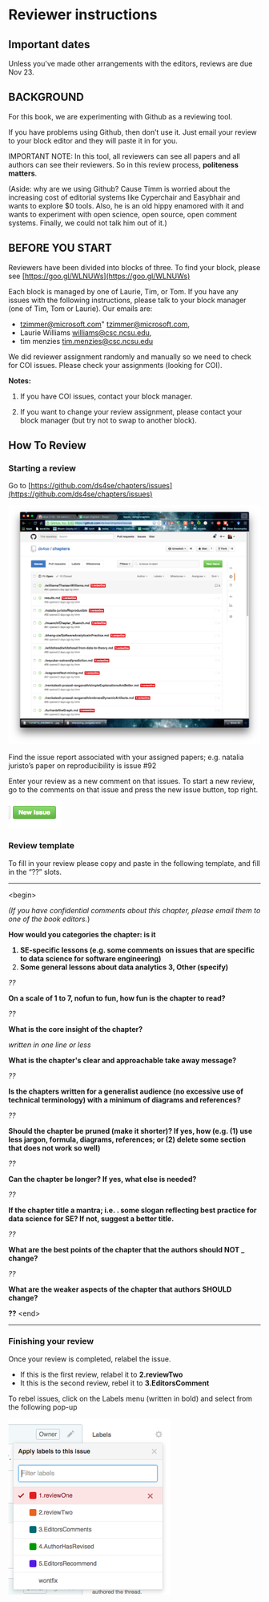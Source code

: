 
# Reviewer instructions

## Important dates

Unless you've made other arrangements with the editors, reviews are due Nov 23.

## BACKGROUND


For this book, we are experimenting with Github as a reviewing tool.

If you have problems using Github, then don’t use it.
Just email your review to your block editor and they will paste it in for you. 

IMPORTANT NOTE: In this tool, all reviewers can see all papers and all authors can see their reviewers. So in this review process, **politeness matters**. 

(Aside: why are we using Github? Cause Timm is worried about the increasing cost of editorial systems like Cyperchair and Easybhair and wants to explore $0 tools. Also, he is an old hippy  enamored with it and wants to experiment with open science, open source, open comment systems. Finally,  we could not talk him out of it.)

## BEFORE YOU START


Reviewers  have been divided into blocks of three.  To find your block,
please see [https://goo.gl/WLNUWs](https://goo.gl/WLNUWs)

Each block is managed by one of Laurie, Tim, or Tom. If you have any issues with the following instructions, please talk to your block manager (one of Tim, Tom or Laurie). Our emails are:

- tzimmer@microsoft.com" <tzimmer@microsoft.com>, 
- Laurie Williams <williams@csc.ncsu.edu>,
- tim menzies <tim.menzies@csc.ncsu.edu>

We did reviewer assignment randomly and manually so we need to check for COI issues. Please check your assignments (looking for COI). 

**Notes:**

1. If you have COI issues, contact your block manager.

2.  If you want to change your review assignment, please contact your block manager (but try not to swap to another block).

## How To Review

### Starting a review
Go to [https://github.com/ds4se/chapters/issues](https://github.com/ds4se/chapters/issues)

![](issues.png)

Find the issue report associated with your assigned
papers; e.g.  natalia juristo’s paper on
reproducibility is issue #92
 

Enter your review as a new comment on that
issues. To start a new review, go to the comments on
that issue and press the new issue button, top
right.

![](newIssue.png)


### Review template

To fill in your review please copy and paste in the following template, and fill in the “??” slots.


____
&lt;begin>

_(If you have confidential comments about this chapter, please email them to one of the book editors._)

<b>How would you categories the chapter: is it
1. SE-specific lessons (e.g. some  comments on issues that are specific to data science for software engineering)
2. Some general lessons about data analytics
3, Other (specify)  </b>

_??_

**On a scale of 1 to 7, nofun to fun, how fun is the chapter to read?**

_??_

**What is the core insight of the chapter?**

_written in one line or less_

**What is the chapter's  clear and approachable take away message?**

_??_

**Is the chapters   written for a generalist audience (no excessive use of technical terminology) with a minimum of diagrams and references?**

_??_

**Should the chapter be pruned (make it shorter)? If yes, how (e.g. (1) use less jargon, formula, diagrams, references; or (2) delete some section that does not work so well)**

_??_

**Can the chapter be longer? If yes, what else is needed?**

_??_

**If the chapter title a mantra; i.e. . some slogan reflecting best practice for data science for SE? If not, suggest a better title.**

_??_

**What are the best points of the chapter that the authors should  NOT _ change?**

_??_

**What are the weaker aspects of the chapter that authors  SHOULD  change?**

__??__
&lt;end>
______

### Finishing your review

Once your review is completed, relabel the issue. 

+ If this is the first review, relabel it to **2.reviewTwo**
+ It this is the second review, rebel it to **3.EditorsComment**

To rebel issues, click on the Labels menu (written in bold) and select from the following pop-up

![](newLabel.png)
